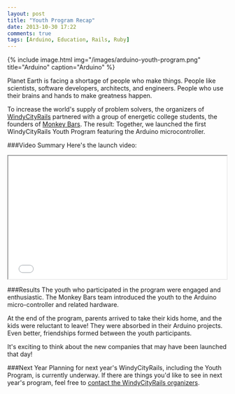 ```yaml
---
layout: post
title: "Youth Program Recap"
date: 2013-10-30 17:22
comments: true
tags: [Arduino, Education, Rails, Ruby]
---
```

{% include image.html img="/images/arduino-youth-program.png" title="Arduino" caption="Arduino" %} 

Planet Earth is facing a shortage of people who make things. People like scientists, software developers, architects, and  engineers. People who use their brains and hands to make greatness happen.

To increase the world's supply of problem solvers, the organizers of [WindyCityRails](http://windycityrails.org) partnered with a group of energetic college students, the founders of [Monkey Bars](http://hackthemonkey.com). The result: Together, we launched the first WindyCityRails Youth Program featuring the Arduino microcontroller.

<!--more-->

###Video Summary
Here's the launch video:

<div class="video-container">
<iframe src="//player.vimeo.com/video/74022351" width="500" height="281" webkitallowfullscreen mozallowfullscreen allowfullscreen></iframe>
</div>

###Results
The youth who participated in the program were engaged and enthusiastic. The Monkey Bars team introduced the youth to the Arduino micro-controller and related hardware.  

At the end of the program, parents arrived to take their kids home, and the kids were reluctant to leave! They were absorbed in their Arduino projects. Even better, friendships formed between the youth participants. 

It's exciting to think about the new companies that may have been launched that day!

###Next Year
Planning for next year's WindyCityRails, including the Youth Program, is currently underway. If there are things you'd like to see in next year's program, feel free to [contact the WindyCityRails organizers](http://windycityrails.org/contact).


